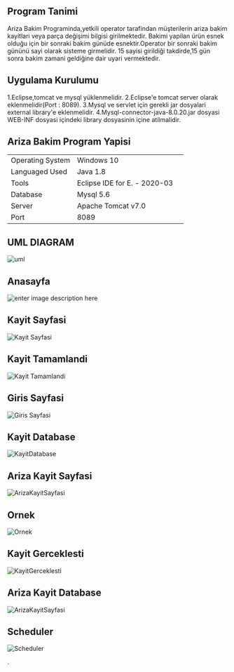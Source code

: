 


## Program Tanimi

Ariza Bakim Programinda,yetkili operator tarafindan müşterilerin ariza bakim kayitlari veya parça değişimi bilgisi girilmektedir.
Bakimi yapilan ürün esnek olduğu için bir sonraki bakim günüde esnektir.Operator bir sonraki bakim gününü sayi olarak sisteme girmelidir.
15 sayisi girildiği takdirde,15 gün sonra bakim zamani geldiğine dair uyari vermektedir.


## Uygulama Kurulumu

1.Eclipse,tomcat ve mysql yüklenmelidir.
2.Eclipse'e tomcat server olarak eklenmelidir(Port : 8089).
3.Mysql ve servlet için gerekli jar dosyalari external library'e eklenmelidir.
4.Mysql-connector-java-8.0.20.jar dosyasi WEB-INF dosyasi içindeki library dosyasinin içine atilmalidir.



## Ariza Bakim Program Yapisi



|                |                       |                         |
|----------------|-------------------------------|-----------------------------|
|Operating System|Windows 10               |           |
|Languaged Used        |Java 1.8           |          |
|Tools            |Eclipse IDE for E. - 2020-03 ||
|Database|Mysql 5.6                  |           |
|Server          |Apache Tomcat v7.0            |          |
|Port               |8089             ||



## UML DIAGRAM
![uml](https://lh3.googleusercontent.com/JiBvJYx-rXjKRLWlVW0mmkPdYy7vRiIv0MtesjQnGM-QcTvquP-tq4tQ1brlmDIH5DxxgUA_qh8FK55tFflp922dzc7cMA5VxhInM_r5aW8_gyOceepQdtBIu4gsgh0shub1lch6fTMwxA6FJp4Idkr328j7ECRQxlejfTzJF_CW8iKxN0_TUNUfTyhwyaFgNIfANnO6wo1RBWJeDZY-lD3iajZh5_pH1ezRPQ3qTzoIzazFTVZPxlaegXKhcTZSdxJU9SMnXlHs7oTw8al8pRSgioPPyYmJWMFt6IrqRkWlGFrmmhBa2CERS2bZtaYQ4XnD01ZOu9CyvI3pMQRsiM2Nu22726ivjxExHYbHjSX0xm91Xm7hYlaEPrOI_qrkgZCbZSDlpRM2-bFuXAC2vWTY5l7fu5CylzzRbPheCXu2DyynXs8vzt_aXtN2MSBi_wmwBjtzNpmFFvsEl1H5dRjSL1Ue7ghXVtxFPktdUDyIOBNUQJEFePqza9jrlLHnp4H84kwLqkgZ5u-Jgh3KgPu5sBlweZpNrdzQIQaB3w07aRtnw2CP0wV-ubem1T9lHm5_nB7qMeCDV40xuRbYLZfS1lKbKWVcdNQEZCsdlRp3izDosy4VfBnFse5DTwWq3thvRBs70V9KshNiZoQd4_nbaS8f6URn4ZWxOjj7Hr-AOuaunr1D2uDkXjU8hQ=w879-h667-no?authuser=0)




## Anasayfa
![enter image description here](https://lh3.googleusercontent.com/mbQbRDCF5SLKf1FESZp2H-w__1kR9sLIXBJ6MHiA_rIgKPwzvTaxOOrggUeSBIv2jr45-X3-aXHMKJNMZ4hIy1n6Yj9qoDiUZt3sTo8ToVPuj9LTpbTRILiT-wlRB3TCtW92Ew8SdPfqQjhVEydO8GPTrBaKvxYNiJWh5bDVwzoXUmQVyR8-K2ehMIx-eC5ifUfNvMY1susxhFtZwkVkAsqrSAaF895qHe2BGRCbi4cJ0ZU21bf1SJhOhSZvSDIbq_6-IscuuZpDyim471mxMInmQDOz-IeC4yuQg0vAicncYwN6Ung9MEoEZj-XKSBLw4X30Mli9oTh79VjYOoxX6CSiXV9UDQlr9o5-7-DBYqWfARRSVAUgVqQE3C2EXYMi0-Q60DDXsJm0q2X-3MavoYudNACogfoHTrvmOWRN6yeqG40xTDej7kokPZKIJJpadLJy3nZ4vEKXrhl59zM5kEF7g-7Q_lgfgjruGLltbSCC4c5cWvyVeWOytF5kyOo4Gb52tu449cTRx0tB1PMse6tIqP5FcD_Pe0oW07dRpm_jnDINdhjiKJ84IG7JNiIHZNdQ79pTG2qE_0heNFtudFPWdJ00yqnqvXXo1qvcrGOYORpylAJobH5CIShkfPXqMkM3cHZMAvw2ignrf87F-1V0aeBrEBxREEmh8R9GSkBwwDx-EJJjFapnuPoeA=w1743-h763-no?authuser=0)


## Kayit Sayfasi
![Kayit Sayfasi](https://lh3.googleusercontent.com/7AksFhIVIM9zr8Lr3x5rRFS10YnLt3F4Ika59dDE52RhgSvx4wmAK-tEFKbqsdovqcaYkHT2Jpf4IdkFlXYlD2T9Bw8JN_DQk1qmpT_bj5WM5UiG2lV6jDOADVXg-efFHcztGFDeXk50oDOn1e-hmpLxNV01Olg9aE1j3J8mYjOCdatMPB22Ms-daObTk4YPeCr6TMWHsSfrDDtLl97b91d1jHxpVNeXTkvvJkALneUsJpxQ7vSpquXLKf07YH5hyfsyfadTzEIHwkp7GhR6rCpSVoeKxPVwqxcqCDLrA3xr0p67u7ehqvgySoBdm_5k80AY8gTIhE6Xe3X366pHm5qrWbe_qis_rkgdxKiP9wn-akwxIdqgUqIHUKSoj7_tiUK-3qh8OAysnWZwXUboLa7d8zb4ywr3PScg0g8NloZqoO9vu-qT3LOR3nOfn514exsyIshPug6ppSyQRxYj1BKiJwuQiFEqw4oZwEfnXR3d598HG4lyWW3osBgZf1KynL-MVoj7VdjwzLIxavsTz3E1ewH12HftokLLWuB8xs3m43XA3sdnZ9jAgj1PNKq3Y2e2rA-MVyvgR8FT9slEJrLp-WAL13Faaz64k1VvvOOZ53prRDlWoh8g9unb6_sMpxc3j8Awo5XBZ1-wXXTLJbLiNttWhRWjEBajEEb1BlaNO7x8kNfE72n3SrJp2g=w1753-h718-no?authuser=0)
## Kayit Tamamlandi
![Kayit Tamamlandi](https://lh3.googleusercontent.com/px894lC0t5a5ZRSUN_0j3rVjpD8dLlOn6vA8eyI9AGKNrkAkAA2aPahruLz5stcIss8vMaa2uO_liFQM2RnRe7uhFz0kuCJyHRho_YJ9xiwVcvjMcHNTbsMRtaC8e19uglipOLukTs4Q7E11IwSkZY3KKrGe6StwF9mtODiEQD2kbc9xr1-gahL2RwS80-tvv43Qg4GTqdLpiLGLxj2xfWvQfoFKVN_dzIpFI4ccEuwEBWG8Iesnqqjm-EIQy8LN80usa_tY4vX7kiaMSSU-HmFkJP8E7AHXr3-xGWqWnDJiHeNV8OwBDgZYNWOeEjf_5Lc4yFU683DUsyCP8rMbk8NgMe4r5Xh2uzdP6yBZELoeZO4JkRlfI8hZCKKzS79GLyYq2wnQQQZyPRoo2P_uAV4E7HY2Uoqs7rYjpTEtfnRCdMvURheo7M3d6NwSnbv-lzBoVbPl1FrdkyAGf43gOKxHPetaJAYuM1_S-Gblsjd3N61WPjBk_cj32epmP3menE9DF9E-oS0vJ52nnpCCsMokWRuy9ig4XMb3ejU2pKzU0O7CcgfVaMIjP7nGbLsmOFB3anYrLXsmSqN1mYnHaCS7912IDk_LwPGp-ZE876Z9IFtx2IZ8m797jjPiPiF11h19atyCIvt9wUhVZA13bwSWH4hEaNVios8-YxRALxQRhrCfr_rxCRHh3r7cpQ=w1751-h478-no?authuser=0)
## Giris Sayfasi
![Giris Sayfasi](https://lh3.googleusercontent.com/DEUU1Cy9zZ9RaSf6_cBg3R2B00RN0XF-MLr00a4NNWIHHiPvXAjguWPzMMkty9EmTQk9RBH8AG6v9LG3AauAe0UF3fP2awC5WW1NKUlCYwk_Ak0rYQtRZxAv9f-mwGpikMiV5pIJsD8ADyHXpf6oaqbdvhlWZlUU2NI2eqWxjBD35QT72AC5gVvCujTqa5REcA1SKZWTxRvPlZf9za9lIENEF-26bqMEkB8tSNGC3R2NEwXEIQm1vk8CHVLURuyjRvrt-tjoHQM1tEnyxShPTzMVz8h6L9g4byNTfd3Mbz3rVr9B3u2tfAeIzgiRXEqENn_kRUTXGoYpGTD28Z-qe-24YDIVJYe-XEnUGe18XdkrKdydX00FKLbaFQ1_FmZejOV_cmAjIrl3eJw4VhZBqztKQQimj0xxv0q3r0eLp9-26JweAv6Q-cpfHgg7_bHJKXiQs0dq4JpiEFwcNc1vsd-i5FfyxpgT5AhgM2CzE0t0mVVe68vsHOxUhpovVIbIgrAFBma32EGY0jyEK29p6xGFR923xAUOb_0hSLT71b2wHy9AsBT-IwM51eYXnWK1iEQBgy7vzLiowkA6R-axboMuOe5TiSkowoPtrrB4J1V1xr-MkgJKYVBTmPAJdq4OP9W0MZj_w9vYDWNXr-wpEidq7p79ShyG380fz1SMknXoTkgBH7Xz-XRu9vpIQg=w1717-h667-no?authuser=0)
## Kayit Database
![KayitDatabase](https://lh3.googleusercontent.com/aTJSgUNA30-GchUbV-9NA1vjMFh85xdmhQ8ZojulR5Z5Xpj37yx1BO_9RUtLuJ_PaSo0yymrJJs01SsCtEkqrwTHiiS7BjSqk1N2NWzUPuwzTiMBAcFLogv3tahp3DWcHdH1pQ10MTzxbrYrBl_Mq_B5xzOcVyBXSSINUVqUvOOAq23vkfBw480fRzTcXNKOGK63pWmXZeZSXyLd_MOwNDjzCEo-futWmAVIlpB6UprnMuhheQ5oppVPGEyR96riZy1O5XczhGp104yL4u9j_gb32HfdAhclYZh1Qu7kovdQIlb8PllGXqvrsL0E_MkkXHUPAZndyYMhj2VeCHdqTfsI1rSFCIJ6mXiWYRT__Mc9_l4E0E5vKE6qqp5fMpMY8XChQVV52DgNUQOnoUYhewfoQti-toIsNnh7_9gYXJJHY_FS3aO0z8GdprZGwPA9_j6ZvMayHxxd2wV9UDJUEHbirBRSWn-NLrvTc6QK8GT8ngy9SNkacXzPOI8eYzqkOiNO4PKI9NwbQcUFR7pdSSbd-vU55pm1wczZjgikdLICFj299TXbKgw9dNasyhrI2x7pitlaEjgk_aSyVtGwcAhzy-86E8K28um1KU1I9GOD9UAtgRoxJbmWYsWPjewKtgwxKhvz-fqExiv1YEQsJWepo-tGhWx3MS2UFLQTnSFrtdYHbXVbUb2VAzXO3A=w328-h860-no?authuser=0)
## Ariza Kayit Sayfasi
![ArizaKayitSayfasi](https://lh3.googleusercontent.com/poWmSoS7YoXAOLgK-YRfFfTpzNlnhkYrry6lKtu3v-nuJ2sN8RfNUOgwMaN0f0dXHfBM6gXpGDNjLnIAsssIH9UkVDzpjl7HeIGus6jli1PRHYsniCMIgevRvXHmropHgYlthb5n0rEeCEvPZUFSdSD5w7fB9NodTOquDJp1UwlGfoKE3gTO34mTDsX3sDuAk3ozQWW95bTVLUj0hCCSnFuNi-5jqoiqRkuHYOHqmiOEF3wMrtGpqrUlpYAwxCRjdWpc6IbQxsRdCQMXgxcka4zYr_9niMeOSG8_mBTYFB3AuQs0llzY6z2gGI4z2jonZpb7V1KgYNxT-ZuhXVQ-Lon-8RTKmlctVNrteDMHAuD-t2_L_EnonNmeVdof6gZL2NKJgtW_dl1UlfgQBnbuK2VjY_IyS_heYI01R-534-116RJHCqkFLGIHIeJo7lX1EuvB-6hPSsABUWUeyPtLcdiXCX6pO8xqcia1Gm8_K0yyHcIipc7iWP6YEU3xT4i56QKt-W8qFE73ShH7PGTzGn4iP6LBjx9haIBzYQK50O0hmmNjxoPNeLrII29GNLUVwlL0as1iectWB2B64WzmxQ7LszYR9FZuedioCDH3HrFDqD6EfUQDJbO2PAHCUBtJvjlZvwT0OSpjoAwRv3JUxVGZ7NCjES6dhKFZ6M7WlrRT6swCq-_XPJ1nuPHtDA=w1735-h722-no?authuser=0)
## Ornek
![Ornek](https://lh3.googleusercontent.com/gZsTLmLYwKC6sQ2f6lpb9z2oKsA8eyRV7tTfvO7Koumjg3Gfcd0VfkspIh9l8j05ZYUB6spEVlXEfdO208D8k41D8_GpKHG1DVPrtRiCyBTn4LSHRIzfRBvwdToiGSLySmfDm_11FoSWIx5DDGJEFheynLKT-Lyn41D1S07tvNlPvmu0lSTH7oV8LPYkynm5RSxFif-Nn1VNU_9JP52slHHfxmLOBVaBBVxp4fjc5l_dknxpItHz_WpclAMEotu5-Od0HS_jZKFmq7TCM09_UHqa9nfOTAMvNn6ZnNCA6n7NCZofbg9ZqO5SeMGUf-MFJeWFZ8cZcT1Ry8vhC9N5ImNjaLfguyy0iMwtIJCB1ZvBiDq57sSn3KHz7dd-c6v1YROG3ueRMmlQF1ZTmplSS5kPRPXuet3b3GBtFUgZLqsE-9M-JRpzW7KEgkiicoD03l8j2AThwlN622hSTiFd_XTqdFG_U8yi95gixfHnBXFWWy2uerZK5UhLT8f7ArT17nZH73T69sGS04tK-dzmpIDfrk8p2SQ_r8cmrqAw36X2GXM_TytKxuhjUypMAAFao3of5mwvjeJ7kSrBDVKWJ0dz6ieOsc03VVSNm5NimMKgGt9wftj5VWZYnuxSa5YxYZVutoO_2RM0C5gznoLtt9awTFbz9E3WGPvK5Gh0mhxvrurWuLesHv2wm8tB5Q=w1743-h658-no?authuser=0)
## Kayit Gerceklesti
![KayitGerceklesti](https://lh3.googleusercontent.com/4F_cZpLqETwF3bQv42RAa4ThtrVGfOI9Y_rxAvWPL41aMXZL6L4iPBofIomZZ0QixT38zonBLx95EJs1lTxy0VXRK8gAbM2iYlkWBOq9NFhjTKPiXxALI8ZIXqRCCR2j-hrGr_q4uDY3MQqiVqYbI6U_YtMCMq8TOFRYsVXxD-JY4__Dfcg7bMXun3yg3GAkI80ZamjFCCrUEbWlicAmfv40bieqmjobGBkxe2Zshy9AzrTkYX8osdALNtaTQ5jTr3vViUIrD_cCi7ryaNYs1pTtK8I0HI532Fo7CjOuK_c5_PQT87EqcOKdW1jq9R8wj6Yat2CNwGY0IWE_DEjpSmhA4D7HdXBpCXd-5Q7irBPEPvH2KnXYeWQwktjpXrY_lHO6_Yj_FWzLCrc113YYhD9vh23uzvWbqtXerZhfHMZLtNTy20g4scD6Ne-1lD9OUuew6omSZfVWJE73wvuEogwwYYIDGP00z5PQrzBZEb3ulJmBM5_10plHF46_IYzlPr2dxZ3grnpxX7THn8p8UfSIJLSu66eSkM4nHzDuYBqRvc90JDIM5YpDylIsfeySz7o_4qNRgozBJd5bJUn40auAxm6Wqnb_DVhEF7yIEnkg0pwKUygcY2bgkVlCj8q1JgRhqA2Vp79ED1nu1OWd5lcybHVqaWhtB1F2TRUfMuQH-3SzZNrQrkJ0czMhNA=w1738-h650-no?authuser=0)
## Ariza Kayit Database
![ArizaKayitSayfasi](https://lh3.googleusercontent.com/IxUxd883yzRxSGxYGXHpvJtYHqTx0_7vKNu5obpVRQT-sE_nK6HwH9Mdu0l7mhyMvXYfoxj6m1ozZQHQFXI6vtYQXOuRpv5KxmAix8bdcjA-yFdege8SWDsDagsgewjdVFO1kjTyMPpe5j-rYVabBBUs8RvepwCa_JI4aS1_Vt0a9123lvhO4jpXGyvIGse3UlCBNx-EQhDGGfmJ_gnzjsqsiKUQtAGIUeOD1QW223KIX_qD0tiIAoujWzmtc47zn307Huv5y5YyFcg37s-MjrOBtugoKElaJcXZ7pJKXv9d609th-AaExY1QsxsROBjBRhvKvs-T5ZApmjT3nJjZYwowOIZqP2uFNyb5zqNTuF02cSITvXk33JuvLL1N8J35Kyg8iTlioZr9FJhgh0HozLiFptjqs2gOXDD2zkGjnkFo5nIdnILKpGbPSbHtVvSUtNZE1CNMPowgrBV4uY5PsrUgmiuFrSIxdnAZqJxL3yd5ZbGjBqQN9PlLoVUWTlP_ounEh1ClwUb9E6HEGBJBvd2x-fsWY6cs7pMkgZuNQ5CHeLBtvezFJiGlLkK8Cu_nMdIkR8SYBtThaNxuEmRDjRFyX-96fdngIYgN7AsG13BqPKYvW1PL0_VKblWyZs0vVAZ_m5Uopn-EuGh9rqTfYtc15ns0Usj2ie6UPgvUVgpl-cfxi3ZD4fcDHRozA=w1034-h629-no?authuser=0)
## Scheduler
![Scheduler](https://lh3.googleusercontent.com/8I1fx3miRfiX9T-KaKF4bAa5Zztx701Y0j5bzX2tdr2qZSgUjAQAzIfTisPSczqn3AhYabdlxuDGEXn_4agcBHy6J57uImB3hIYCgYwtnZ8vqsub_qf5aKukBU65wV3_M7VR3w4uuafZsB_EloRy--yGFDJXiGUP1JcNq7d9u-gt2MB21VRwqS6rEgy_bzlNNbhVRcsHlHYqrs7fuALQtWS4575TQ72FlfX7f4UDHwb060Qt8SJHcuyQIKTD2F-e5DvrtRHX3M57QIVIHtRM0FIssrqc1A7xywDgXvC_kGYEGJIDQPTeJvqcwCkjpCKBa2L5B_COgdo98CrOnU3UReQUFMMa-_TZeGy0F0hnlOmZ2gmzi3o_nOOLnrVM9zV22vrNmSKuweZk1K_frGsko3tDBC693ZNBtlaBICAC_3JJPf8XGQ2cZkwmDRJHV5jBL_eZXaJrb2Z95q8EbBfq6Jz6Y35IWo64kNvRMS6__eFmWFXXi9BRqzk_Z5WOsCHz9idYxIwuo3faM1dSLYhhkXgZc4QiS0c5ZF-h-gT2ZrwNoUoaBPmZGQ90PxBvpdYltcyZT6jU4eywZ8ZRLSVcjawd8ZvlAiv3zlyAZHOg9pLTh2j8X8vlDinA06ZFS7BoJW9_0ImwzQR3y6vZ0b8othlHdyE7PBroV3NdGy9PqHBwJ_8arh_APepWnwvmSQ=w855-h248-no?authuser=0)

.


